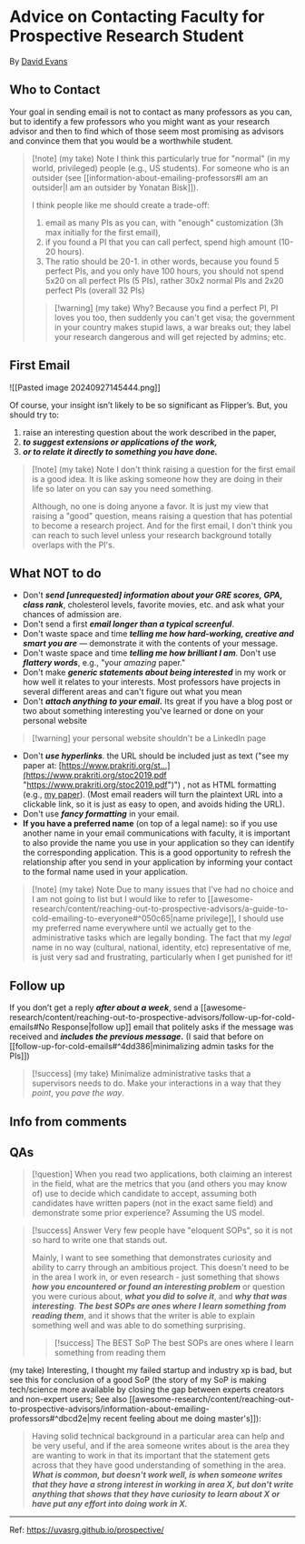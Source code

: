 # Advice on Contacting Faculty for Prospective Research Student
By [David Evans](https://uvasrg.github.io)

## Who to Contact
Your goal in sending email is not to contact as many professors as you can, but to identify a few professors who you might want as your research advisor and then to find which of those seem most promising as advisors and convince them that you would be a worthwhile student.

>[!note] (my take) Note
> I think this particularly true for "normal" (in my world, privileged) people (e.g., US students). For someone who is an outsider (see [[information-about-emailing-professors#I am an outsider|I am an outsider by Yonatan Bisk]]).
>
> I think people like me should create a trade-off:
>1. email as many PIs as you can, with "enough" customization (3h max initially for the first email), 
>2. if you found a PI that you can call perfect, spend high amount (10-20 hours).
>3. The ratio should be 20-1. in other words, because you found 5 perfect PIs, and you only have 100 hours, you should not spend 5x20 on all perfect PIs (5 PIs), rather 30x2 normal PIs and 2x20 perfect PIs (overall 32 PIs)
>
>>[!warning] (my take) Why?
>>Because you find a perfect PI, PI loves you too, then suddenly you can't get visa; the government in your country makes stupid laws, a war breaks out; they label your research dangerous and will get rejected by admins; etc.

## First Email

![[Pasted image 20240927145444.png]]

Of course, your insight isn’t likely to be so significant as Flipper’s. But, you should try to:
1. raise an interesting question about the work described in the paper, 
2. ***to suggest extensions or applications of the work,*** 
3. ***or to relate it directly to something you have done.***

>[!note] (my take) Note
> I don't think raising a question for the first email is a good idea. It is like asking someone how they are doing in their life so later on you can say you need something.
>
>Although, no one is doing anyone a favor. It is just my view that raising a "good" question, means raising a question that has potential to become a research project. And for the first email, I don't think you can reach to such level unless your research background totally overlaps with the PI's.

## What NOT to do
- Don't ***send \[unrequested\] information about your GRE scores, GPA, class rank***, cholesterol levels, favorite movies, etc. and ask what your chances of admission are.
- Don't send a first ***email longer than a typical screenful***.
- Don't waste space and time ***telling me how hard-working, creative and smart you are*** — demonstrate it with the contents of your message.
- Don't waste space and time ***telling me how brilliant I am***. Don't use ***flattery words***, e.g., "your *amazing* paper."
- Don't make ***generic statements about being interested*** in my work or how well it relates to your interests. Most professors have projects in several different areas and can't figure out what you mean
- Don't ***attach anything to your email.*** Its great if you have a blog post or two about something interesting you've learned or done on your personal website
>[!warning] your personal website shouldn't be a LinkedIn page
- Don't ***use hyperlinks***. the URL should be included just as text ("see my paper at: [https://www.prakriti.org/st...](https://www.prakriti.org/stoc2019.pdf "https://www.prakriti.org/stoc2019.pdf")") , not as HTML formatting (e.g., [my paper](https://www.prakriti.org/stoc2019.pdf "https://www.prakriti.org/stoc2019.pdf")). (Most email readers will turn the plaintext URL into a clickable link, so it is just as easy to open, and avoids hiding the URL).
- Don't use ***fancy formatting*** in your email.
- **If you have a preferred name** (on top of a legal name): so if you use another name in your email communications with faculty, it is important to also provide the name you use in your application so they can identify the corresponding application. This is a good opportunity to refresh the relationship after you send in your application by informing your contact to the formal name used in your application.

>[!note] (my take) Note
> Due to many issues that I've had no choice and I am not going to list but I would like to refer to [[awesome-research/content/reaching-out-to-prospective-advisors/a-guide-to-cold-emailing-to-everyone#^050c65|name privilege]], I should use my preferred name everywhere until we actually get to the administrative tasks which are legally bonding. The fact that my *legal* name in no way (cultural, national, identity, etc) representative of me, is just very sad and frustrating, particularly when I get punished for it!
## Follow up
If you don’t get a reply ***after about a week***, send a [[awesome-research/content/reaching-out-to-prospective-advisors/follow-up-for-cold-emails#No Response|follow up]] email that politely asks if the message was received and ***includes the previous message.*** (I said that before on [[follow-up-for-cold-emails#^4dd386|minimalizing admin tasks for the PIs]])

>[!success]
>(my take) Minimalize administrative tasks that a supervisors needs to do. Make your interactions in a way that they *point*, you *pave the way*.

## Info from comments


## QAs

>[!question]
>When you read two applications, both claiming an interest in the field, what are the metrics that you (and others you may know of) use to decide which candidate to accept, assuming both candidates have written papers (not in the exact same field) and demonstrate some prior experience? Assuming the US model.

>[!success] Answer
>Very few people have "eloquent SOPs", so it is not so hard to write one that stands out.
>
>Mainly, I want to see something that demonstrates curiosity and ability to carry through an ambitious project. This doesn't need to be in the area I work in, or even research - just something that shows ***how you encountered or found an interesting problem*** or question you were curious about, ***what you did to solve it***, and ***why that was interesting***. 
>***The best SOPs are ones where I learn something from reading them***, and it shows that the writer is able to explain something well and was able to do something surprising.
>
>>[!success] The BEST SoP
>>The best SOPs are ones where I learn something from reading them


(my take) Interesting, I thought my failed startup and industry xp is bad, but see this for conclusion of a good SoP (the story of my SoP is making tech/science more available by closing the gap between experts creators and non-expert users; See also [[awesome-research/content/reaching-out-to-prospective-advisors/information-about-emailing-professors#^dbcd2e|my recent feeling about me doing master's]]):
>Having solid technical background in a particular area can help and be very useful, and if the area someone writes about is the area they are wanting to work in that its important that the statement gets across that they have good understanding of something in the area. ***What is common, but doesn't work well, is when someone writes that they have a strong interest in working in area X, but don't write anything that shows that they have curiosity to learn about X or have put any effort into doing work in X.***

---

Ref: https://uvasrg.github.io/prospective/